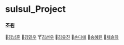 # sulsul_Project

### 조원
🍾[김남훈](https://github.com/South00n)
🍷[김민우](https://github.com/kimminwoo0306)
🍸[김선우](https://github.com/beluga000)
🍹[김유진](https://github.com/yujinn001)
🍺[손다애](https://github.com/daaeson)
🥂[송혜린](https://github.com/HiHyerin)
🌺[채솔하](https://github.com/shyoshyo123)
